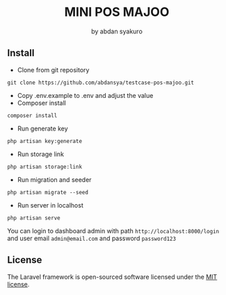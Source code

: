 <h1 align="center">MINI POS MAJOO</h1>
<p align="center">by abdan syakuro</p>

## Install

- Clone from git repository
```
git clone https://github.com/abdansya/testcase-pos-majoo.git
```
- Copy .env.example to .env and adjust the value
- Composer install
```
composer install
```
- Run generate key
```
php artisan key:generate
```
- Run storage link
```
php artisan storage:link
```
- Run migration and seeder
```
php artisan migrate --seed
```
- Run server in localhost
```
php artisan serve
```

You can login to dashboard admin with path `http://localhost:8000/login` and user email `admin@email.com` and password `password123`

## License

The Laravel framework is open-sourced software licensed under the [MIT license](https://opensource.org/licenses/MIT).
